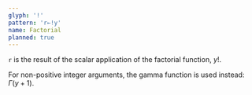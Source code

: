 ```yaml
---
glyph: '!'
pattern: 'r←!y'
name: Factorial
planned: true
---
```


`r` is the result of the scalar application of the factorial function, $y!$.

For non-positive integer arguments, the gamma function is used instead: $\Gamma(y+1)$.